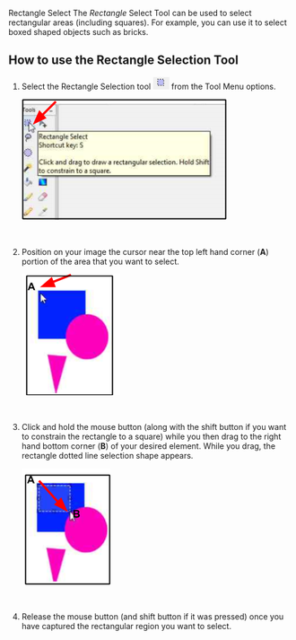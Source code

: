  Rectangle Select
The *Rectangle* Select Tool can be used to select rectangular areas (including squares). For example, you can use it  to select boxed shaped objects such as bricks. 

## How to use the Rectangle Selection Tool
1. Select the Rectangle Selection tool ![Rectangle icon](img/rectangleselect.png) from the Tool Menu options.

     ![Rectangle](img/rectangleselecttool.png)  

    &nbsp;

2. Position on your image the cursor near the top left hand corner (**A**) portion of the area that you want to select.

     ![Rectangle Position](img/rectangleposition.png) 

    &nbsp;

3. Click and hold the mouse button (along with the shift button if you want to constrain the rectangle to a square) while you then drag to the right hand bottom corner (**B**) of your desired element. While you drag, the rectangle dotted line selection shape appears. 
 
     ![Rectangle Example](img/rectanglecreate.png) 

     &nbsp;

 4. Release the mouse button (and shift button if it was pressed) once you have captured the rectangular region you want to select.   
